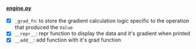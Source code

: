 #### [engine.py](/microgradplus/engine.py)
- [x] `_grad_fn`: to store the gradient calculation logic specific to the operation that produced the `Value`
- [x] `__repr__`: repr function to display the data and it's gradient when printed
- [x] `__add__`: add function with it's grad function
